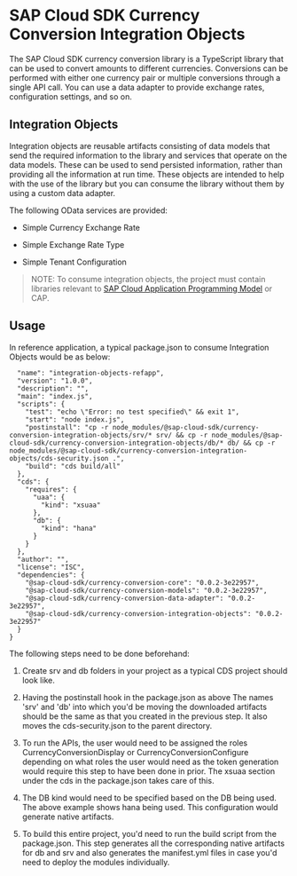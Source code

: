 # SAP Cloud SDK Currency Conversion Integration Objects

The SAP Cloud SDK currency conversion library is a TypeScript library that can be used to convert amounts to different currencies. Conversions can be performed with either one currency pair or multiple conversions through a single API call. You can use a data adapter to provide exchange rates, configuration settings, and so on.

## Integration Objects

Integration objects are reusable artifacts consisting of data models that send the required information to the library and services that operate on the data models. These can be used to send persisted information, rather than providing all the information at run time. These objects are intended to help with the use of the library but you can consume the library without them by using a custom data adapter.

The following OData services are provided:

* Simple Currency Exchange Rate

* Simple Exchange Rate Type

* Simple Tenant Configuration

> NOTE:
To consume integration objects, the project must contain libraries relevant to [SAP Cloud Application Programming Model](https://cap.cloud.sap/docs/) or CAP.

## Usage

In reference application, a typical package.json to consume Integration Objects would be as below:
``` {
  "name": "integration-objects-refapp",
  "version": "1.0.0",
  "description": "",
  "main": "index.js",
  "scripts": {
    "test": "echo \"Error: no test specified\" && exit 1",
    "start": "node index.js",
    "postinstall": "cp -r node_modules/@sap-cloud-sdk/currency-conversion-integration-objects/srv/* srv/ && cp -r node_modules/@sap-cloud-sdk/currency-conversion-integration-objects/db/* db/ && cp -r node_modules/@sap-cloud-sdk/currency-conversion-integration-objects/cds-security.json .",
    "build": "cds build/all"
  },
  "cds": {
    "requires": {
      "uaa": {
        "kind": "xsuaa"
      },
      "db": {
        "kind": "hana"
      }
    }
  },
  "author": "",
  "license": "ISC",
  "dependencies": {
    "@sap-cloud-sdk/currency-conversion-core": "0.0.2-3e22957",
    "@sap-cloud-sdk/currency-conversion-models": "0.0.2-3e22957",
    "@sap-cloud-sdk/currency-conversion-data-adapter": "0.0.2-3e22957",
    "@sap-cloud-sdk/currency-conversion-integration-objects": "0.0.2-3e22957"
  }
}

```
The following steps need to be done beforehand: 
1. Create srv and db folders in your project as a typical CDS project should look like.
	
2. Having the postinstall hook in the package.json as above The names 'srv' and 'db' into which you'd be moving the downloaded artifacts should be the same as that you created in the previous step. It also moves the cds-security.json to the parent directory.
	
3. To run the APIs, the user would need to be assigned the roles CurrencyConversionDisplay or CurrencyConversionConfigure depending on what roles the user would need as the token generation would require this step to have been done in prior. The xsuaa section under the cds in the package.json takes care of this.
	
4. The DB kind would need to be specified based on the DB being used. The above example shows hana being used. This configuration would generate native artifacts. 

5. To build this entire project, you'd need to run the build script from the package.json. This step generates all the corresponding native artifacts for db and srv and also generates the manifest.yml files in case you'd need to deploy the modules individually.
